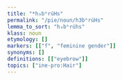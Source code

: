 ```yaml
---
title: "*h₃bʰrúHs"
permalink: "/pie/noun/h3bʰrúHs"
lemma_to_sort: "h₃bʰrúhs"
klass: noun
etymology: []
markers: [["f", "feminine gender"]]
synonyms: []
definitions: [["eyebrow"]]
topics: ["ine-pro:Hair"]
---
```


